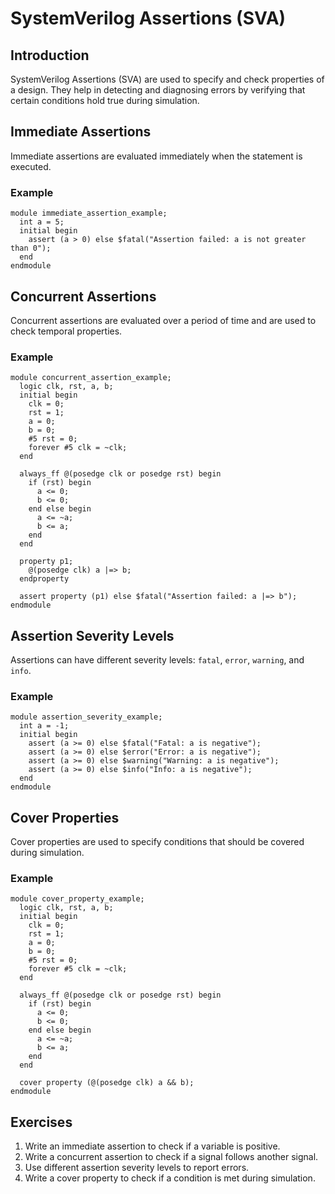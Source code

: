 # SystemVerilog Assertions (SVA)

## Introduction
SystemVerilog Assertions (SVA) are used to specify and check properties of a design. They help in detecting and diagnosing errors by verifying that certain conditions hold true during simulation.

## Immediate Assertions
Immediate assertions are evaluated immediately when the statement is executed.

### Example
```SV
module immediate_assertion_example;
  int a = 5;
  initial begin
    assert (a > 0) else $fatal("Assertion failed: a is not greater than 0");
  end
endmodule
```

## Concurrent Assertions
Concurrent assertions are evaluated over a period of time and are used to check temporal properties.

### Example
```SV
module concurrent_assertion_example;
  logic clk, rst, a, b;
  initial begin
    clk = 0;
    rst = 1;
    a = 0;
    b = 0;
    #5 rst = 0;
    forever #5 clk = ~clk;
  end

  always_ff @(posedge clk or posedge rst) begin
    if (rst) begin
      a <= 0;
      b <= 0;
    end else begin
      a <= ~a;
      b <= a;
    end
  end

  property p1;
    @(posedge clk) a |=> b;
  endproperty

  assert property (p1) else $fatal("Assertion failed: a |=> b");
endmodule
```

## Assertion Severity Levels
Assertions can have different severity levels: `fatal`, `error`, `warning`, and `info`.

### Example
```SV
module assertion_severity_example;
  int a = -1;
  initial begin
    assert (a >= 0) else $fatal("Fatal: a is negative");
    assert (a >= 0) else $error("Error: a is negative");
    assert (a >= 0) else $warning("Warning: a is negative");
    assert (a >= 0) else $info("Info: a is negative");
  end
endmodule
```

## Cover Properties
Cover properties are used to specify conditions that should be covered during simulation.

### Example
```SV
module cover_property_example;
  logic clk, rst, a, b;
  initial begin
    clk = 0;
    rst = 1;
    a = 0;
    b = 0;
    #5 rst = 0;
    forever #5 clk = ~clk;
  end

  always_ff @(posedge clk or posedge rst) begin
    if (rst) begin
      a <= 0;
      b <= 0;
    end else begin
      a <= ~a;
      b <= a;
    end
  end

  cover property (@(posedge clk) a && b);
endmodule
```

## Exercises
1. Write an immediate assertion to check if a variable is positive.
2. Write a concurrent assertion to check if a signal follows another signal.
3. Use different assertion severity levels to report errors.
4. Write a cover property to check if a condition is met during simulation.

